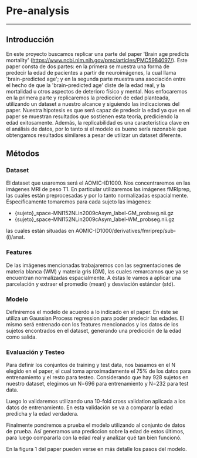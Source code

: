 # Pre-analysis
--------------

## Introducción

En este proyecto buscamos replicar una parte del paper 'Brain age predicts mortality' (https://www.ncbi.nlm.nih.gov/pmc/articles/PMC5984097/). Este paper consta de dos partes: en la primera se muestra una forma de predecir la edad de pacientes a partir de neuroimágenes, la cual llama 'brain-predicted age'; y en la segunda parte muestra una asociación entre el hecho de que la 'brain-predicted age' diste de la edad real, y la mortalidad u otros aspectos de deterioro físico y mental. Nos enfocaremos en la primera parte y replicaremos la prediccion de edad planteada, utilizando un dataset a nuestro alcance y siguiendo las indicaciones del paper. Nuestra hipotesis es que será capaz de predecir la edad ya que en el paper se muestran resultados que sostienen esta teoría, prediciendo la edad exitosamente. Además, la replicabilidad es una característica clave en el análisis de datos, por lo tanto si el modelo es bueno sería razonable que obtengamos resultados similares a pesar de utilizar un dataset diferente.

## Métodos

### Dataset

El dataset que usaremos será el AOMIC-ID1000. Nos concentraremos en las imágenes MRI de peso T1. En particular utilizaremos las imágenes fMRIprep, las cuales están preprocesadas y por lo tanto normalizadas espacialmente.
Específicamente tomaremos para cada sujeto las imágenes:

* {sujeto}_space-MNI152NLin2009cAsym_label-GM_probseg.nii.gz
* {sujeto}_space-MNI152NLin2009cAsym_label-WM_probseg.nii.gz

las cuales están situadas en AOMIC-ID1000/derivatives/fmriprep/sub-(i)/anat.



### Features

De las imágenes mencionadas trabajaremos con las segmentaciones de materia blanca (WM) y materia gris (GM), las cuales remarcamos que ya se encuentran normalizadas espacialmente. A éstas le vamos a aplicar una parcelación y extraer el promedio (mean) y desviación estándar (std). 

### Modelo

Definiremos el modelo de acuerdo a lo indicado en el paper. En éste se utiliza un Gaussian Process regression para poder predecir las edades. El mismo será entrenado con los features mencionados y los datos de los sujetos encontrados en el dataset, generando una predicción de la edad como salida. 


### Evaluación y Testeo
Para definir los conjuntos de training y test data, nos basamos en el N elegido en el paper, el cual toma aproximadamente el 75% de los datos para entrenamiento y el resto para testeo. Considerando que hay 928 sujetos en nuestro dataset, elegimos un N=696 para entrenamiento y N=232 para test data.

Luego lo validaremos utilizando una 10-fold cross validation aplicada a los datos de entrenamiento. En esta validación se va a comparar la edad predicha y la edad verdadera. 

Finalmente pondremos a prueba el modelo  utilizando al conjunto de datos de prueba. Así generamos una prediccion sobre la edad de estos últimos, para luego compararla con la edad real y analizar qué tan bien funcionó. 

En la figura 1 del paper pueden verse en más detalle los pasos del modelo.
